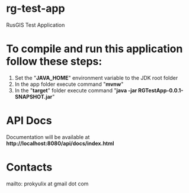 # rg-test-app
RusGIS Test Application

# To compile and run this application follow these steps:
1. Set the "**JAVA_HOME**" environment variable to the JDK root folder
2. In the app folder execute command "**mvnw**"
3. In the "**target**" folder execute command "**java -jar RGTestApp-0.0.1-SNAPSHOT.jar**"

# API Docs
Documentation will be available at **http://localhost:8080/api/docs/index.html**
 
# Contacts
mailto: prokyulix at gmail dot com

